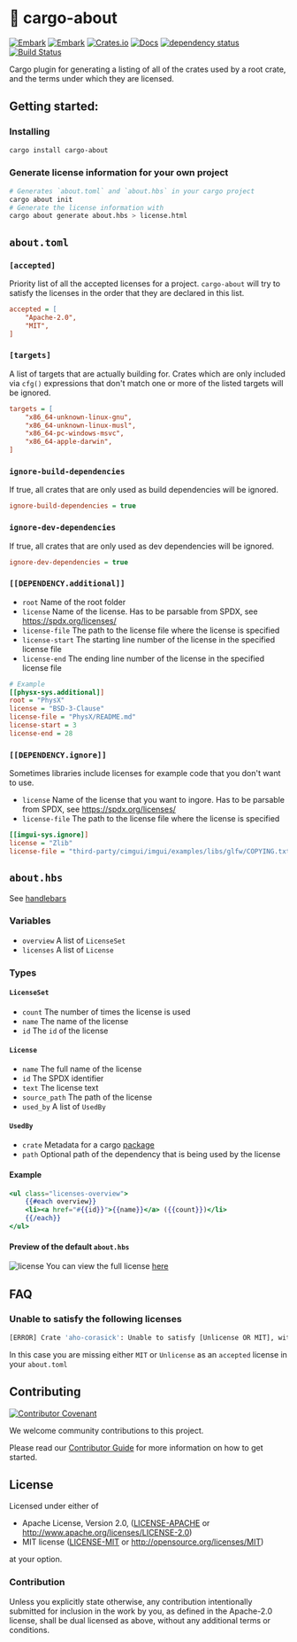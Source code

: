 # 📜 cargo-about

[![Embark](https://img.shields.io/badge/embark-open%20source-blueviolet.svg)](https://embark.dev)
[![Embark](https://img.shields.io/badge/discord-ark-%237289da.svg?logo=discord)](https://discord.gg/dAuKfZS)
[![Crates.io](https://img.shields.io/crates/v/cargo-about.svg)](https://crates.io/crates/cargo-about)
[![Docs](https://docs.rs/cargo-about/badge.svg)](https://docs.rs/cargo-about)
[![dependency status](https://deps.rs/repo/github/EmbarkStudios/cargo-about/status.svg)](https://deps.rs/repo/github/EmbarkStudios/cargo-about)
[![Build Status](https://github.com/EmbarkStudios/cargo-about/workflows/CI/badge.svg)](https://github.com/EmbarkStudios/cargo-about/actions?workflow=CI)

Cargo plugin for generating a listing of all of the crates used by a root crate, and the terms under which they are licensed.

## Getting started:

### Installing

```bash
cargo install cargo-about
```

### Generate license information for your own project

```bash
# Generates `about.toml` and `about.hbs` in your cargo project
cargo about init
# Generate the license information with
cargo about generate about.hbs > license.html
```

## `about.toml`

### `[accepted]`

Priority list of all the accepted licenses for a project. `cargo-about` will try to satisfy the licenses in the order that they are declared in this list.

```ini
accepted = [
    "Apache-2.0",
    "MIT",
]
```

### `[targets]`

A list of targets that are actually building for. Crates which are only included via `cfg()` expressions that don't match one or more of the listed targets will be ignored.

```ini
targets = [
    "x86_64-unknown-linux-gnu",
    "x86_64-unknown-linux-musl",
    "x86_64-pc-windows-msvc",
    "x86_64-apple-darwin",
]
```

### `ignore-build-dependencies`

If true, all crates that are only used as build dependencies will be ignored.

```ini
ignore-build-dependencies = true
```

### `ignore-dev-dependencies`

If true, all crates that are only used as dev dependencies will be ignored.

```ini
ignore-dev-dependencies = true
```

### `[[DEPENDENCY.additional]]`
* `root` Name of the root folder
* `license` Name of the license. Has to be parsable from SPDX, see https://spdx.org/licenses/
* `license-file` The path to the license file where the license is specified
* `license-start` The starting line number of the license in the specified license file
* `license-end` The ending line number of the license in the specified license file


```ini
# Example
[[physx-sys.additional]]
root = "PhysX"
license = "BSD-3-Clause"
license-file = "PhysX/README.md"
license-start = 3
license-end = 28
```

### `[[DEPENDENCY.ignore]]`
Sometimes libraries include licenses for example code that you don't want to use.

* `license` Name of the license that you want to ingore. Has to be parsable from SPDX, see https://spdx.org/licenses/
* `license-file` The path to the license file where the license is specified

```ini
[[imgui-sys.ignore]]
license = "Zlib"
license-file = "third-party/cimgui/imgui/examples/libs/glfw/COPYING.txt"
```

## `about.hbs`
See [handlebars](https://handlebarsjs.com)

### Variables

* `overview` A list of `LicenseSet`
* `licenses` A list of `License`

### Types

#### `LicenseSet`
* `count` The number of times the license is used
* `name` The name of the license
* `id` The `id` of the license

#### `License`
* `name` The full name of the license
* `id` The SPDX identifier
* `text` The license text
* `source_path` The path of the license
* `used_by` A list of `UsedBy`

#### `UsedBy`
* `crate` Metadata for a cargo [package](https://docs.rs/cargo_metadata/newest/cargo_metadata/struct.Package.html)
* `path` Optional path of the dependency that is being used by the license

#### Example

```hbs
<ul class="licenses-overview">
    {{#each overview}}
    <li><a href="#{{id}}">{{name}}</a> ({{count}})</li>
    {{/each}}
</ul>
```

#### Preview of the default `about.hbs`
![license](https://i.imgur.com/pvOjj06.png)
You can view the full license [here](media/license.html)

## FAQ

### Unable to satisfy the following licenses

```bash
[ERROR] Crate 'aho-corasick': Unable to satisfy [Unlicense OR MIT], with the following accepted licenses [Apache-2.0]
```

In this case you are missing either `MIT` or `Unlicense` as an `accepted` license in your `about.toml`

## Contributing

[![Contributor Covenant](https://img.shields.io/badge/contributor%20covenant-v1.4-ff69b4.svg)](../CODE_OF_CONDUCT.md)

We welcome community contributions to this project.

Please read our [Contributor Guide](CONTRIBUTING.md) for more information on how to get started.

## License

Licensed under either of

* Apache License, Version 2.0, ([LICENSE-APACHE](LICENSE-APACHE) or http://www.apache.org/licenses/LICENSE-2.0)
* MIT license ([LICENSE-MIT](LICENSE-MIT) or http://opensource.org/licenses/MIT)

at your option.

### Contribution

Unless you explicitly state otherwise, any contribution intentionally submitted for inclusion in the work by you, as defined in the Apache-2.0 license, shall be dual licensed as above, without any additional terms or conditions.
